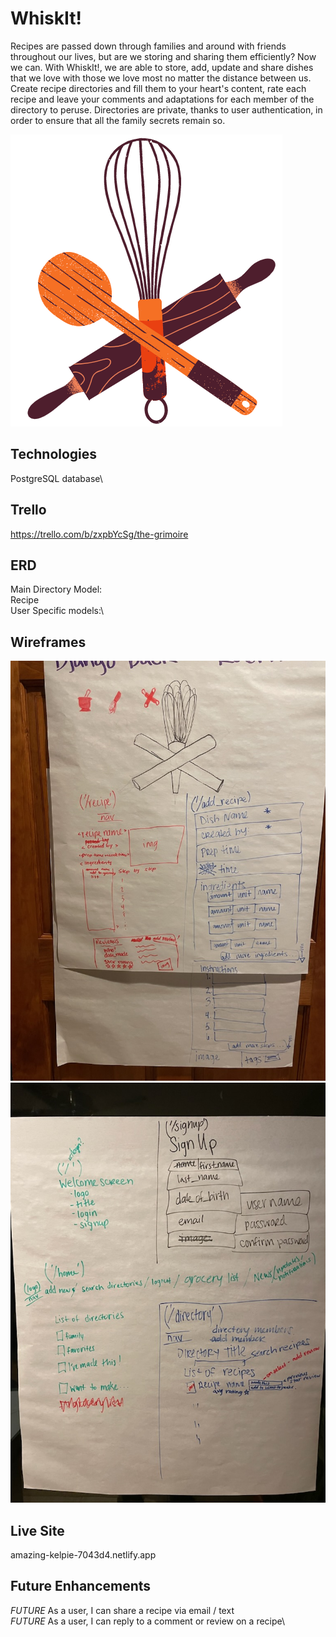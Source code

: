 
# WhiskIt!

Recipes are passed down through families and around with friends throughout our lives, but are we storing and sharing them efficiently? Now we can. With WhiskIt!, we are  able to store, add, update and share dishes that we love with those we love most no matter the distance between us. Create  recipe directories and fill them to your heart's content, rate each recipe and leave your comments and adaptations for each member of the directory to peruse. Directories are private, thanks to user authentication, in order to ensure that all the family secrets remain so. 

![Logo](public/logoW.png)

## Technologies
PostgreSQL database\



## Trello
https://trello.com/b/zxpbYcSg/the-grimoire


## ERD
Main Directory Model:\
 Recipe\
User Specific models:\


## Wireframes

![Wireframe1](public/wireframe1.jpg)
![Wireframe2](public/wireframe2.jpg)
## Live Site

amazing-kelpie-7043d4.netlify.app

## Future Enhancements
*FUTURE* As a user, I can share a recipe via email / text\
*FUTURE* As a user, I can reply to a comment or review on a recipe\
